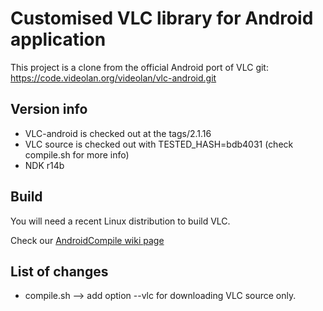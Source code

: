 # Customised VLC library for Android application
This project is a clone from the official Android port of VLC git:
https://code.videolan.org/videolan/vlc-android.git

## Version info
* VLC-android is checked out at the tags/2.1.16
* VLC source is checked out with
TESTED_HASH=bdb4031
(check compile.sh for more info)
* NDK r14b

## Build

You will need a recent Linux distribution to build VLC.

Check our [AndroidCompile wiki page](https://wiki.videolan.org/AndroidCompile/)

## List of changes
* compile.sh 	--> add option --vlc for downloading VLC source only.
